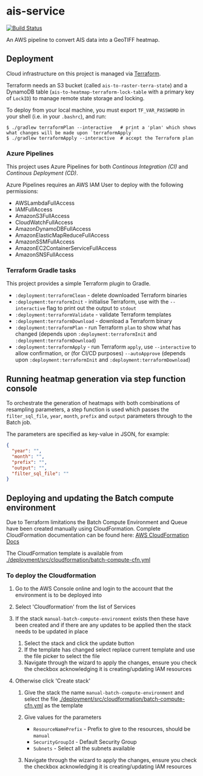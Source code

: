 # ais-service

[![Build Status](https://ukhogov.visualstudio.com/Pipelines/_apis/build/status/UKHO.ais-service?branchName=master)](https://ukhogov.visualstudio.com/Pipelines/_build/latest?definitionId=69&branchName=master)

An AWS pipeline to convert AIS data into a GeoTIFF heatmap.

## Deployment

Cloud infrastructure on this project is managed via [Terraform](https://www.terraform.io/).

Terraform needs an S3 bucket (called `ais-to-raster-terra-state`) and a DynamoDB table (`ais-to-heatmap-terraform-lock-table` with a primary key of `LockID`) to manage remote state storage and locking.

To deploy from your local machine, you must export `TF_VAR_PASSWORD` in your shell (i.e. in your `.bashrc`), and run:

```
$ ./gradlew terraformPlan --interactive   # print a 'plan' which shows what changes will be made upon `terraformApply`
$ ./gradlew terraformApply --interactive  # accept the Terraform plan
```

### Azure Pipelines

This project uses Azure Pipelines for both _Continous Integration (CI)_ and _Continous Deployment (CD)_.

Azure Pipelines requires an AWS IAM User to deploy with the following permissions:

* AWSLambdaFullAccess
* IAMFullAccess
* AmazonS3FullAccess
* CloudWatchFullAccess
* AmazonDynamoDBFullAccess
* AmazonElasticMapReduceFullAccess
* AmazonSSMFullAccess
* AmazonEC2ContainerServiceFullAccess
* AmazonSNSFullAccess

### Terraform Gradle tasks

This project provides a simple Terraform plugin to Gradle.

* `:deployment:terraformClean` - delete downloaded Terraform binaries
* `:deployment:terraformInit` - initialise Terraform, use with the `--interactive` flag to print out the output to `stdout`
* `:deployment:terraformValidate` - validate Terraform templates
* `:deployment:terraformDownload` - download a Terraform binary
* `:deployment:terraformPlan` - run Terraform `plan` to show what has changed (depends upon `:deployment:terraformInit` and `:deployment:terraformDownload`)
* `:deployment:terraformApply` - run Terraform `apply`, use `--interactive` to allow confirmation, or (for CI/CD purposes) `--autoApprove` (depends upon `:deployment:terraformInit` and `:deployment:terraformDownload`)

## Running heatmap generation via step function console

To orchestrate the generation of heatmaps with both combinations of resampling parameters, a step function is used which passes the `filter_sql_file`, `year`, `month`, `prefix` and `output` parameters through to the Batch job.

The parameters are specified as key-value in JSON, for example:

```json
{
  "year": "",
  "month": "",
  "prefix": "",
  "output": "",
  "filter_sql_file": ""
}
```

## Deploying and updating the Batch compute environment

Due to Terraform limitations the Batch Compute Environment and Queue have been created manually using CloudFormation.
Complete CloudFormation documentation can be found here: [AWS CloudFormation Docs](https://docs.aws.amazon.com/AWSCloudFormation/latest/UserGuide/Welcome.html)

The CloudFormation template is available from  [./deployment/src/cloudformation/batch-compute-cfn.yml](./deployment/src/cloudformation/batch-compute-cfn.yml)

### To deploy the Cloudformation

1. Go to the AWS Console online and login to the account that the environment is to be deployed into
2. Select 'Cloudformation' from the list of Services
3. If the stack ```manual-batch-compute-environment``` exists then these have been created and if there are any updates to be
applied then the stack needs to be updated in place

    1) Select the stack and click the update button
    2) If the template has changed select replace current template and use the file picker to select the file
    3) Navigate through the wizard to apply the changes, ensure you check the checkbox acknowledging it is creating/updating IAM resources

4. Otherwise click 'Create stack'

    1) Give the stack the name ```manual-batch-compute-environment``` and select the file [./deployment/src/cloudformation/batch-compute-cfn.yml](./deployment/src/cloudformation/batch-compute-cfn.yml)
    as the template
    2) Give values for the parameters

        * ```ResourceNamePrefix``` - Prefix to give to the resources, should be ```manual```
        * ```SecurityGroupId``` - Default Security Group
        * ```Subnets``` - Select all the subnets available
    3) Navigate through the wizard to apply the changes, ensure you check the checkbox acknowledging it is creating/updating IAM resources

